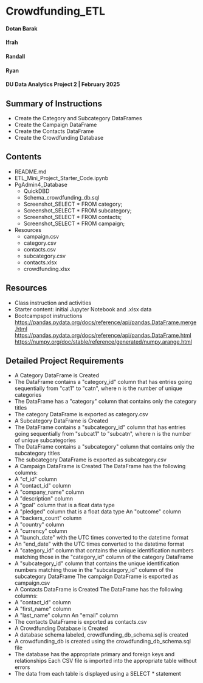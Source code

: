 # Crowdfunding_ETL
#### Dotan Barak 
#### Ifrah
#### Randall
#### Ryan
#### DU Data Analytics Project 2 | February 2025

## Summary of Instructions
* Create the Category and Subcategory DataFrames
* Create the Campaign DataFrame
* Create the Contacts DataFrame
* Create the Crowdfunding Database

## Contents
* README.md
* ETL_Mini_Project_Starter_Code.ipynb
* PgAdmin4_Database
    * QuickDBD
    * Schema_crowdfunding_db.sql
    * Screenshot_SELECT * FROM category;
    * Screenshot_SELECT * FROM subcategory;
    * Screenshot_SELECT * FROM contacts;
    * Screenshot_SELECT * FROM campaign;
* Resources
    * campaign.csv
    * category.csv
    * contacts.csv
    * subcategory.csv
    * contacts.xlsx
    * crowdfunding.xlsx

## Resources
* Class instruction and activities
* Starter content: initial Jupyter Notebook and .xlsx data
* Bootcampspot instructions
https://pandas.pydata.org/docs/reference/api/pandas.DataFrame.merge.html
https://pandas.pydata.org/docs/reference/api/pandas.DataFrame.html
https://numpy.org/doc/stable/reference/generated/numpy.arange.html



## Detailed Project Requirements
* A Category DataFrame is Created 
* The DataFrame contains a "category_id" column that has entries going sequentially from "cat1" to "catn", where n is the number of unique categories 
* The DataFrame has a "category" column that contains only the category titles 
* The category DataFrame is exported as category.csv 
* A Subcategory DataFrame is Created 
* The DataFrame contains a "subcategory_id" column that has entries going sequentially from "subcat1" to "subcatn", where n is the number of unique subcategories 
* The DataFrame contains a "subcategory" column that contains only the subcategory titles 
* The subcategory DataFrame is exported as subcategory.csv 
* A Campaign DataFrame is Created 
The DataFrame has the following columns: 
* A "cf_id" column
* A "contact_id" column
* A "company_name" column
* A "description" column
* A "goal" column that is a float data type
* A "pledged" column that is a float data type
An "outcome" column
* A "backers_count" column
* A "country" column
* A "currency" column
* A "launch_date" with the UTC times converted to the datetime format
* An "end_date" with the UTC times converted to the datetime format
* A "category_id" column that contains the unique identification numbers matching those in the "category_id" column of the category DataFrame
* A "subcategory_id" column that contains the unique identification numbers matching those in the "subcategory_id" column of the subcategory DataFrame
The campaign DataFrame is exported as campaign.csv 
* A Contacts DataFrame is Created 
The DataFrame has the following columns: 
* A "contact_id" column
* A "first_name" column
* A "last_name" column
An "email" column
* The contacts DataFrame is exported as contacts.csv 
* A Crowdfunding Database is Created 
* A database schema labeled, crowdfunding_db_schema.sql is created 
* A crowdfunding_db is created using the crowdfunding_db_schema.sql file 
* The database has the appropriate primary and foreign keys and relationships 
Each CSV file is imported into the appropriate table without errors 
* The data from each table is displayed using a SELECT * statement 
